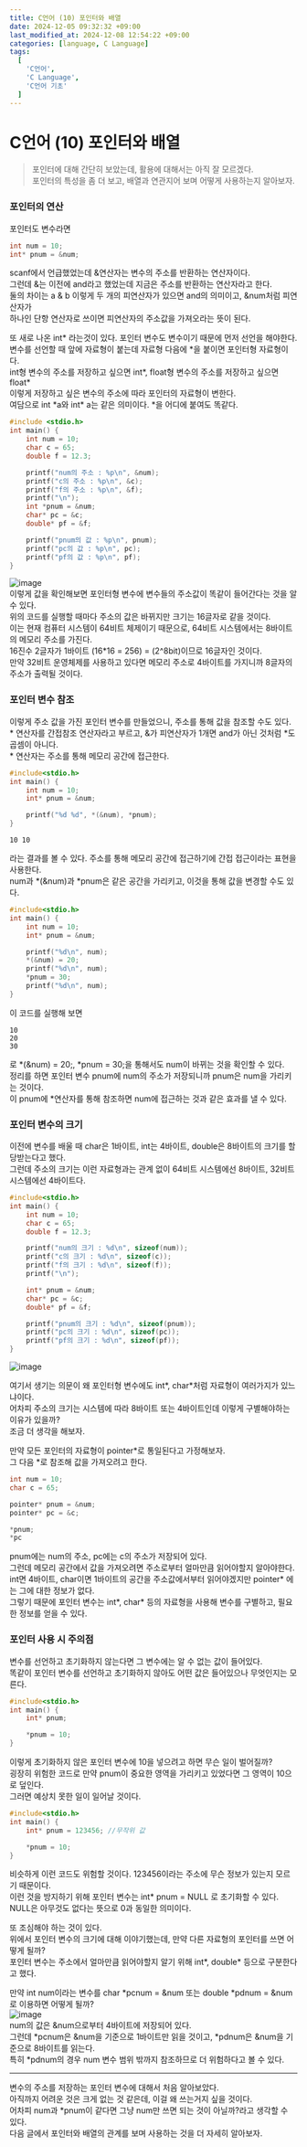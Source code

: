 ```yaml
---
title: C언어 (10) 포인터와 배열
date: 2024-12-05 09:32:32 +09:00
last_modified_at: 2024-12-08 12:54:22 +09:00
categories: [language, C Language]
tags:
  [
    'C언어',
    'C Language',
    'C언어 기초'
  ]
---
```

# **C언어 (10) 포인터와 배열**
> 포인터에 대해 간단히 보았는데, 활용에 대해서는 아직 잘 모르겠다.<br>
> 포인터의 특성을 좀 더 보고, 배열과 연관지어 보며 어떻게 사용하는지 알아보자.<br>

### 포인터의 연산
포인터도 변수라면 

```c
int num = 10;
int* pnum = &num;
```

scanf에서 언급했었는데 &연산자는 변수의 주소를 반환하는 연산자이다.<br>
그런데 &는 이전에 and라고 했었는데 지금은 주소를 반환하는 연산자라고 한다.<br>
둘의 차이는 a & b 이렇게 두 개의 피연산자가 있으면 and의 의미이고, &num처럼 피연산자가<br>
하나인 단항 연산자로 쓰이면 피연산자의 주소값을 가져오라는 뜻이 된다.<br>

또 새로 나온 int\* 라는것이 있다. 포인터 변수도 변수이기 때문에 먼저 선언을 해야한다.<br>
변수를 선언할 때 앞에 자료형이 붙는데 자료형 다음에 \*을 붙이면 포인터형 자료형이다.<br>
int형 변수의 주소를 저장하고 싶으면 int\*, float형 변수의 주소를 저장하고 싶으면 float\*<br>
이렇게 저장하고 싶은 변수의 주소에 따라 포인터의 자료형이 변한다.<br>
여담으로 int \*a와 int\* a는 같은 의미이다. \*을 어디에 붙여도 똑같다.
```c
#include <stdio.h>
int main() {
	int num = 10;
	char c = 65;
	double f = 12.3;

	printf("num의 주소 : %p\n", &num);
	printf("c의 주소 : %p\n", &c);
	printf("f의 주소 : %p\n", &f);
	printf("\n");
	int *pnum = &num;
	char* pc = &c;
	double* pf = &f;

	printf("pnum의 값 : %p\n", pnum);
	printf("pc의 값 : %p\n", pc);
	printf("pf의 값 : %p\n", pf);
}	
```
![image](/assets/img/C_lang/9_2.PNG) <br>
이렇게 값을 확인해보면 포인터형 변수에 변수들의 주소값이 똑같이 들어간다는 것을 알 수 있다.<br>
위의 코드를 실행할 때마다 주소의 값은 바뀌지만 크기는 16글자로 같을 것이다.<br>
이는 현재 컴퓨터 시스템이 64비트 체제이기 때문으로, 64비트 시스템에서는 8바이트의 메모리 주소를 가진다.<br>
16진수 2글자가 1바이트 (16*16 = 256) = (2^8bit)이므로 16글자인 것이다.<br>
만약 32비트 운영체제를 사용하고 있다면 메모리 주소로 4바이트를 가지니까 8글자의 주소가 출력될 것이다.<br>

### 포인터 변수 참조
이렇게 주소 값을 가진 포인터 변수를 만들었으니, 주소를 통해 값을 참조할 수도 있다.<br>
\* 연산자를 간접참조 연산자라고 부르고, &가 피연산자가 1개면 and가 아닌 것처럼 \*도 곱셈이 아니다.<br>
\* 연산자는 주소를 통해 메모리 공간에 접근한다.<br>
```c
#include<stdio.h>
int main() {
	int num = 10;
	int* pnum = &num;

	printf("%d %d", *(&num), *pnum);
}	
```
```text
10 10
```
라는 결과를 볼 수 있다. 주소를 통해 메모리 공간에 접근하기에 간접 접근이라는 표현을 사용한다.<br>
num과 \*(&num)과 \*pnum은 같은 공간을 가리키고, 이것을 통해 값을 변경할 수도 있다.<br>
```c
#include<stdio.h>
int main() {
	int num = 10;
	int* pnum = &num;

	printf("%d\n", num);
	*(&num) = 20;
	printf("%d\n", num);
	*pnum = 30;
	printf("%d\n", num);
}	
```
이 코드를 실행해 보면
```text
10
20
30
```
로 \*(&num) = 20;, \*pnum = 30;을 통해서도 num이 바뀌는 것을 확인할 수 있다.<br>
정리를 하면 포인터 변수 pnum에 num의 주소가 저장되니까 pnum은 num을 가리키는 것이다.<br>
이 pnum에 \*연산자를 통해 참조하면 num에 접근하는 것과 같은 효과를 낼 수 있다.<br>

### 포인터 변수의 크기
이전에 변수를 배울 때 char은 1바이트, int는 4바이트, double은 8바이트의 크기를 할당받는다고 했다.<br>
그런데 주소의 크기는 이런 자료형과는 관계 없이 64비트 시스템에선 8바이트, 32비트 시스템에선 4바이트다.<br>

```c
#include<stdio.h>
int main() {
	int num = 10;
	char c = 65;
	double f = 12.3;

	printf("num의 크기 : %d\n", sizeof(num));
	printf("c의 크기 : %d\n", sizeof(c));
	printf("f의 크기 : %d\n", sizeof(f));
	printf("\n");

	int* pnum = &num;
	char* pc = &c;
	double* pf = &f;

	printf("pnum의 크기 : %d\n", sizeof(pnum));
	printf("pc의 크기 : %d\n", sizeof(pc));
	printf("pf의 크기 : %d\n", sizeof(pf));
}	
```
![image](/assets/img/C_lang/9_3.PNG)<br>

여기서 생기는 의문이 왜 포인터형 변수에도 int\*, char\*처럼 자료형이 여러가지가 있느냐이다.<br>
어차피 주소의 크기는 시스템에 따라 8바이트 또는 4바이트인데 이렇게 구별해야하는 이유가 있을까?<br>
조금 더 생각을 해보자.

만약 모든 포인터의 자료형이 pointer\*로 통일된다고 가정해보자.<br>
그 다음 \*로 참조해 값을 가져오려고 한다.<br>
```c
int num = 10;
char c = 65;

pointer* pnum = &num;
pointer* pc = &c;

*pnum;
*pc
```
pnum에는 num의 주소, pc에는 c의 주소가 저장되어 있다.<br>
그런데 메모리 공간에서 값을 가져오려면 주소로부터 얼마만큼 읽어야할지 알아야한다.<br>
int면 4바이트, char이면 1바이트의 공간을 주소값에서부터 읽어야겠지만 pointer* 에는 그에 대한 정보가 없다.<br>
그렇기 때문에 포인터 변수는 int\*, char\* 등의 자료형을 사용해 변수를 구별하고, 필요한 정보를 얻을 수 있다.

### 포인터 사용 시 주의점
변수를 선언하고 초기화하지 않는다면 그 변수에는 알 수 없는 값이 들어있다.<br>
똑같이 포인터 변수를 선언하고 초기화하지 않아도 어떤 값은 들어있으나 무엇인지는 모른다.<br>

```c
#include<stdio.h>
int main() {
	int* pnum;

	*pnum = 10;
}	
```
이렇게 초기화하지 않은 포인터 변수에 10을 넣으려고 하면 무슨 일이 벌어질까?<br>
굉장히 위험한 코드로 만약 pnum이 중요한 영역을 가리키고 있었다면 그 영역이 10으로 덮인다.<br>
그러면 예상치 못한 일이 일어날 것이다.<br>

```c
#include<stdio.h>
int main() {
	int* pnum = 123456; //무작위 값

	*pnum = 10;
}	
```
비슷하게 이런 코드도 위험할 것이다. 123456이라는 주소에 무슨 정보가 있는지 모르기 때문이다.<br>
이런 것을 방지하기 위해 포인터 변수는 int\* pnum = NULL 로 초기화할 수 있다.<br>
NULL은 아무것도 없다는 뜻으로 0과 동일한 의미이다.<br>

또 조심해야 하는 것이 있다.<br>
위에서 포인터 변수의 크기에 대해 이야기했는데, 만약 다른 자료형의 포인터를 쓰면 어떻게 될까?<br>
포인터 변수는 주소에서 얼마만큼 읽어야할지 알기 위해 int\*, double\* 등으로 구분한다고 했다.<br>

만약 int num이라는 변수를 char \*pcnum = &num 또는 double \*pdnum = &num로 이용하면 어떻게 될까?<br>
![image](/assets/img/C_lang/9_4.PNG)<br>
num의 값은 &num으로부터 4바이트에 저장되어 있다.<br>
그런데 \*pcnum은 &num을 기준으로 1바이트만 읽을 것이고, \*pdnum은 &num을 기준으로 8바이트를 읽는다.<br>
특히 \*pdnum의 경우 num 변수 범위 밖까지 참조하므로 더 위험하다고 볼 수 있다.<br>

---
변수의 주소를 저장하는 포인터 변수에 대해서 처음 알아보았다.<br>
아직까지 어려운 것은 크게 없는 것 같은데, 이걸 왜 쓰는거지 싶을 것이다.<br>
어차피 num과 \*pnum이 같다면 그냥 num만 쓰면 되는 것이 아닐까?라고 생각할 수 있다.<br>
다음 글에서 포인터와 배열의 관계를 보며 사용하는 것을 더 자세히 알아보자.